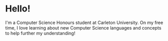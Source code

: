 <link rel="stylesheet" href="https://cdn.jsdelivr.net/gh/devicons/devicon@v2.15.1/devicon.min.css">

# Hello!

I'm a Computer Science Honours student at Carleton University. On my free time, I love learning about new Computer Science languages and concepts to help further my understanding!
